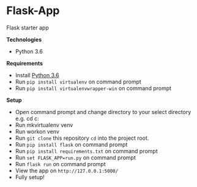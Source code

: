 # Flask-App
Flask starter app

**Technologies**
* Python 3.6

**Requirements**
* Install [Python 3.6](https://www.python.org/downloads/)
* Run `pip install virtualenv` on command prompt
* Run `pip install virtualenvwrapper-win` on command prompt

**Setup**
* Open command prompt and change directory to your select directory e.g. cd c:
* Run mkvirtualenv venv
* Run workon venv
* Run `git clone` this repository `cd` into the project root.
* Run `pip install flask` on command prompt
* Run `pip install requirements.txt` on command prompt
* Run `set FLASK_APP=run.py` on command prompt
* Run `flask run` on command prompt
* View the app on `http://127.0.0.1:5000/`
* Fully setup!
